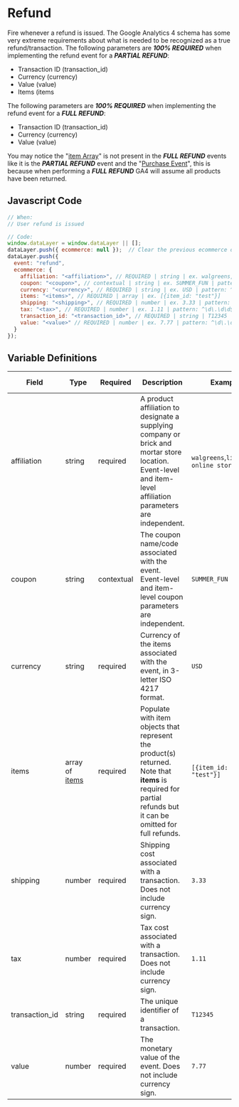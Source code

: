 # Refund

Fire whenever a refund is issued. The Google Analytics 4 schema has some very extreme requirements about what is needed to be recognized as a true refund/transaction. The following parameters are _**100% REQUIRED**_ when implementing the refund event for a _**PARTIAL REFUND**_:

- Transaction ID (transaction_id)
- Currency (currency)
- Value (value)
- Items (items

The following parameters are _**100% REQUIRED**_ when implementing the refund event for a _**FULL REFUND**_:

- Transaction ID (transaction_id)
- Currency (currency)
- Value (value)

You may notice the "[item Array](/schemas/item.md)" is not present in the _**FULL REFUND**_ events like it is the _**PARTIAL REFUND**_ event and the "[Purchase Event](/events/ecommerce/purchase.md)", this is because when performing a _**FULL REFUND**_ GA4 will assume all products have been returned.

## Javascript Code

```js
// When:
// User refund is issued

// Code:
window.dataLayer = window.dataLayer || [];
dataLayer.push({ ecommerce: null });  // Clear the previous ecommerce object.
dataLayer.push({
  event: "refund",
  ecommerce: {
    affiliation: "<affiliation>", // REQUIRED | string | ex. walgreens, listerine online store | pattern: ^[A-Za-z0-9_]+$	
    coupon: "<coupon>", // contextual | string | ex. SUMMER_FUN | pattern: ^[A-Za-z0-9_]+$ 
    currency: "<currency>", // REQUIRED | string | ex. USD | pattern: ^[A-Z]{3}$ | min. 3, max. 3
    items: "<items>", // REQUIRED | array | ex. [{item_id: "test"}]
    shipping: "<shipping>", // REQUIRED | number | ex. 3.33 | pattern: ^\d\.\d\d$	| min. 0.00
    tax: "<tax>", // REQUIRED | number | ex. 1.11 | pattern: ^\d\.\d\d$	| min. 0.00
    transaction_id: "<transaction_id>", // REQUIRED | string | T12345
    value: "<value>" // REQUIRED | number | ex. 7.77 | pattern: ^\d\.\d\d$	| min. 0.00
  }
});
```

## Variable Definitions

|Field|Type|Required|Description|Example|Pattern|Minimum Length|Maximum Length|Minimum|
| --- | --- | --- | --- | --- | --- | --- | --- | --- |
|affiliation|string|required|A product affiliation to designate a supplying company or brick and mortar store location. Event-level and item-level affiliation parameters are independent.|`walgreens`,`listerine online store`|||`100`|
|coupon|string|contextual|The coupon name/code associated with the event. Event-level and item-level coupon parameters are independent.|`SUMMER_FUN`|||`100`|
|currency|string|required|Currency of the items associated with the event, in 3-letter ISO 4217 format.|`USD`|`^[A-Z]{3}$`|`3`|`3`|
|items|array of [items](/schemas/item.md)|required|Populate with item objects that represent the product(s) returned. Note that **items** is required for partial refunds but it can be omitted for full refunds.|`[{item_id: "test"}]`
|shipping|number|required|Shipping cost associated with a transaction. Does not include currency sign.|`3.33`|`^\d\.\d\d$`||`100`|`0.00`|
|tax|number|required|Tax cost associated with a transaction. Does not include currency sign.|`1.11`|`^\d\.\d\d$`||100|`0.00`|
|transaction_id|string|required|The unique identifier of a transaction.|`T12345`|||`100`|
|value|number|required|The monetary value of the event. Does not include currency sign.|`7.77`|`^\d\.\d\d$`||`100`|`0.00`|

